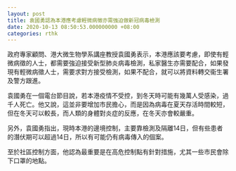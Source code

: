 ```yaml
---
layout: post
title: 袁國勇認為本港應考慮輕微病徵亦需強迫做新冠病毒檢測
date: 2020-10-13 08:50:53.000000000 +08:00
categories: rthk
---
```


政府專家顧問、港大微生物學系講座教授袁國勇表示，本港應該要考慮，即使有輕微病徵的人士，都需要強迫接受新型肺炎病毒檢測，私家醫生亦需要配合，如果發現有輕微病徵人士，需要求對方接受檢測，如果不配合，就可以將資料轉交衞生署及警方跟進。

袁國勇在一個電台節目說，若本港疫情不受控，到冬天時可能有幾萬人受感染，過千人死亡。他又說，這並非要增加市民擔心，而是因為病毒在夏天存活時間較短，但在冬天可以較長，而人類的身體對炎症的反應，在冬天亦會較嚴重。

另外，袁國勇指出，現時本港的邊境控制，主要靠檢測及隔離14日，但有些患者的潛伏期可以超過14日，所以有可能仍有病毒傳入的個案。

至於社區控制方面，他認為最重要是在高危控制點有針對措施，尤其一些市民會除下口罩的地點。
